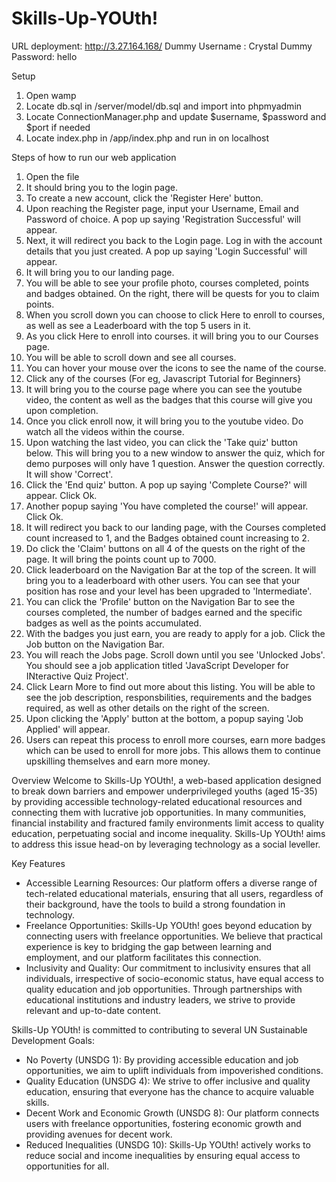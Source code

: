 # Skills-Up-YOUth!

URL deployment: http://3.27.164.168/
Dummy Username : Crystal
Dummy Password: hello


Setup

1. Open wamp
2. Locate db.sql in /server/model/db.sql and import into phpmyadmin
3. Locate ConnectionManager.php and update $username, $password and $port if needed
4. Locate index.php in /app/index.php and run in on localhost


Steps of how to run our web application

1. Open the file
2. It should bring you to the login page.
3. To create a new account, click the 'Register Here' button.
4. Upon reaching the Register page, input your Username, Email and Password of choice. A pop up saying 'Registration Successful' will appear. 
5. Next, it will redirect you back to the Login page. Log in with the account details that you just created. A pop up saying 'Login Successful' will appear. 
6. It will bring you to our landing page. 
7. You will be able to see your profile photo, courses completed, points and badges obtained. On the right, there will be quests for you to claim points. 
8. When you scroll down you can choose to click Here to enroll to courses, as well as see a Leaderboard with the top 5 users in it.
9. As you click Here to enroll into courses. it will bring you to our Courses page. 
10. You will be able to scroll down and see all courses. 
11. You can hover your mouse over the icons to see the name of the course.
12. Click any of the courses (For eg, Javascript Tutorial for Beginners}
13. It will bring you to the course page where you can see the youtube video, the content as well as the badges that this course will give you upon completion. 
14. Once you click enroll now, it will bring you to the youtube video. Do watch all the videos within the course. 
15. Upon watching the last video, you can click the 'Take quiz' button below. This will bring you to a new window to answer the quiz, which for demo purposes will only have 1 question. Answer the question correctly. It will show 'Correct'. 
16. Click the 'End quiz' button. A pop up saying 'Complete Course?' will appear. Click Ok.
17. Another popup saying 'You have completed the course!' will appear. Click Ok. 
18. It will redirect you back to our landing page, with the Courses completed count increased to 1, and the Badges obtained count increasing to 2. 
19. Do click the 'Claim' buttons on all 4 of the quests on the right of the page. It will bring the points count up to 7000. 
20. Click leaderboard on the Navigation Bar at the top of the screen. It will bring you to a leaderboard with other users. You can see that your position has rose and your level has been upgraded to 'Intermediate'.
21. You can click the 'Profile' button on the Navigation Bar to see the courses completed, the number of badges earned and the specific badges as well as the points accumulated. 
22. With the badges you just earn, you are ready to apply for a job. Click the Job button on the Navigation Bar.
23. You will reach the Jobs page. Scroll down until you see 'Unlocked Jobs'. You should see a job application titled 'JavaScript Developer for INteractive Quiz Project'.
24. Click Learn More to find out more about this listing. You will be able to see the job description, responsbilities, requirements and the badges required, as well as other details on the right of the screen.
25. Upon clicking the 'Apply' button at the bottom, a popup saying 'Job Applied' will appear. 
26. Users can repeat this process to enroll more courses, earn more badges which can be used to enroll for more jobs. This allows them to continue upskilling themselves and earn more money. 


Overview
Welcome to Skills-Up YOUth!, a web-based application designed to break down barriers and empower underprivileged youths (aged 15-35) by providing accessible technology-related educational resources and connecting them with lucrative job opportunities. In many communities, financial instability and fractured family environments limit access to quality education, perpetuating social and income inequality. Skills-Up YOUth! aims to address this issue head-on by leveraging technology as a social leveller.

Key Features
- Accessible Learning Resources: Our platform offers a diverse range of tech-related educational materials, ensuring that all users, regardless of their background, have the tools to build a strong foundation in technology.
- Freelance Opportunities: Skills-Up YOUth! goes beyond education by connecting users with freelance opportunities. We believe that practical experience is key to bridging the gap between learning and employment, and our platform facilitates this connection.
- Inclusivity and Quality: Our commitment to inclusivity ensures that all individuals, irrespective of socio-economic status, have equal access to quality education and job opportunities. Through partnerships with educational institutions and industry leaders, we strive to provide relevant and up-to-date content.

Skills-Up YOUth! is committed to contributing to several UN Sustainable Development Goals:
- No Poverty (UNSDG 1): By providing accessible education and job opportunities, we aim to uplift individuals from impoverished conditions.
- Quality Education (UNSDG 4): We strive to offer inclusive and quality education, ensuring that everyone has the chance to acquire valuable skills.
- Decent Work and Economic Growth (UNSDG 8): Our platform connects users with freelance opportunities, fostering economic growth and providing avenues for decent work.
- Reduced Inequalities (UNSDG 10): Skills-Up YOUth! actively works to reduce social and income inequalities by ensuring equal access to opportunities for all.

